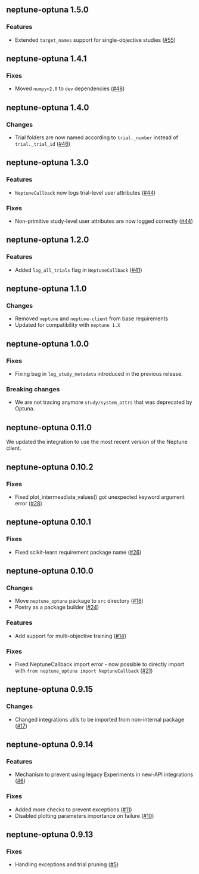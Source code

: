 ## neptune-optuna 1.5.0

### Features
- Extended `target_names` support for single-objective studies ([#55](https://github.com/neptune-ai/neptune-optuna/pull/55))

## neptune-optuna 1.4.1

### Fixes
- Moved `numpy<2.0` to `dev` dependencies ([#48](https://github.com/neptune-ai/neptune-optuna/pull/48))

## neptune-optuna 1.4.0

### Changes
- Trial folders are now named according to `trial._number` instead of `trial._trial_id` ([#46](https://github.com/neptune-ai/neptune-optuna/pull/46))

## neptune-optuna 1.3.0

### Features
- `NeptuneCallback` now logs trial-level user attributes ([#44](https://github.com/neptune-ai/neptune-optuna/pull/44))

### Fixes
- Non-primitive study-level user attributes are now logged correctly ([#44](https://github.com/neptune-ai/neptune-optuna/pull/44))

## neptune-optuna 1.2.0

### Features
- Added `log_all_trials` flag in `NeptuneCallback` ([#41](https://github.com/neptune-ai/neptune-optuna/pull/41))

## neptune-optuna 1.1.0

### Changes
- Removed `neptune` and `neptune-client` from base requirements
- Updated for compatibility with `neptune 1.X`

## neptune-optuna 1.0.0

### Fixes

- Fixing bug in `log_study_metadata` introduced in the previous release.

### Breaking changes

- We are not tracing anymore `study/system_attrs` that was deprecated by Optuna.

## neptune-optuna 0.11.0

We updated the integration to use the most recent version of the Neptune client.


## neptune-optuna 0.10.2

### Fixes
- Fixed plot_intermeadiate_values() got unexpected keyword argument error ([#28](https://github.com/neptune-ai/neptune-optuna/pull/28))

## neptune-optuna 0.10.1

### Fixes
- Fixed scikit-learn requirement package name ([#26](https://github.com/neptune-ai/neptune-optuna/pull/26))

## neptune-optuna 0.10.0

### Changes
- Move `neptune_optuna` package to `src` directory ([#18](https://github.com/neptune-ai/neptune-optuna/pull/18))
- Poetry as a package builder ([#24](https://github.com/neptune-ai/neptune-optuna/pull/24))

### Features
- Add support for multi-objective training ([#14](https://github.com/neptune-ai/neptune-optuna/pull/14))

### Fixes
- Fixed NeptuneCallback import error - now possible to directly import with `from neptune_optuna import NeptuneCallback` ([#21](https://github.com/neptune-ai/neptune-optuna/pull/21))

## neptune-optuna 0.9.15

### Changes
- Changed integrations utils to be imported from non-internal package ([#17](https://github.com/neptune-ai/neptune-optuna/pull/17))

## neptune-optuna 0.9.14

### Features

- Mechanism to prevent using legacy Experiments in new-API integrations ([#6](https://github.com/neptune-ai/neptune-optuna/pull/6))

### Fixes

- Added more checks to prevent exceptions ([#11](https://github.com/neptune-ai/neptune-optuna/pull/11))
- Disabled plotting parameters importance on failure ([#10](https://github.com/neptune-ai/neptune-optuna/pull/10))

## neptune-optuna 0.9.13

### Fixes

- Handling exceptions and trial pruning ([#5](https://github.com/neptune-ai/neptune-optuna/pull/5))
